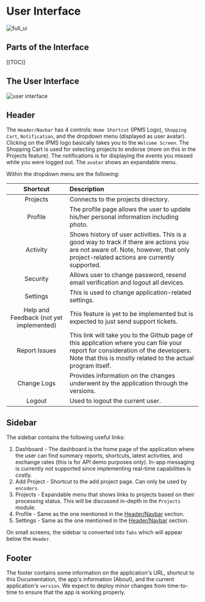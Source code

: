 # User Interface

![full_ui](https://user-images.githubusercontent.com/29625844/83491340-33fdef00-a4e4-11ea-8eb9-0582ced92caa.png)

## Parts of the Interface

[[TOC]]

## The User Interface

![user interface](https://user-images.githubusercontent.com/29625844/87874508-f9510700-c9fc-11ea-9558-4d0337f14204.png)

## Header

The `Header/Navbar` has 4 controls: `Home Shortcut` (IPMS Logo), `Shopping Cart`, `Notification`, and the dropdown menu (displayed as user avatar). Clicking on the IPMS logo basically takes you to the `Welcome Screen`. The Shopping Cart is used for selecting projects to endorse (more on this in the Projects feature). The notifications is for displaying the events you missed while you were logged out. The `avatar` shows an expandable menu.

Within the dropdown menu are the following:

| Shortcut | Description |
|:----:|:---- |
|Projects|Connects to the projects directory.|
|Profile|The profile page allows the user to update his/her personal information including photo.|
|Activity|Shows history of user activities. This is a good way to track if there are actions you are not aware of. Note, however, that only project-related actions are currently supported.|
|Security|Allows user to change password, resend email verification and logout all devices.|
|Settings|This is used to change application-related settings.|
|Help and Feedback (not yet implemented)|This feature is yet to be implemented but is expected to just send support tickets.|
|Report Issues|This link will take you to the Github page of this application where you can file your report for consideration of the developers. Note that this is mostly related to the actual program itself.|
|Change Logs|Provides information on the changes underwent by the application through the versions.|
|Logout|Used to logout the current user.|

## Sidebar

The sidebar contains the following useful links:

1. Dashboard - The dashboard is the home page of the application where the user can find summary reports, shortcuts, latest activities, and exchange rates (this is for API demo purposes only). In-app messaging is currently not supported since implementing real-time capabilities is costly.
2. Add Project - Shortcut to the add project page. Can only be used by `encoders`.
3. Projects - Expandable menu that shows links to projects based on their processing status. This will be discussed in-depth in the `Projects` module.
4. Profile - Same as the one mentioned in the [Header/Navbar](#header) section. 
5. Settings - Same as the one mentioned in the [Header/Navbar](#header) section.

On small screens, the sidebar is converted into `Tabs` which will appear below the `Header`.

## Footer

The footer contains some information on the application's URL, shortcut to this Documentation, the app's information (About), and the current application's `version`. We expect to deploy minor changes from time-to-time to ensure that the app is working properly.